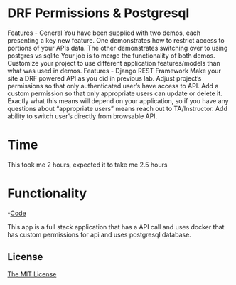 # DRF Permissions & Postgresql


Features - General
You have been supplied with two demos, each presenting a key new feature.
One demonstrates how to restrict access to portions of your APIs data.
The other demonstrates switching over to using postgres vs sqlite
Your job is to merge the functionality of both demos.
Customize your project to use different application features/models than what was used in demos.
Features - Django REST Framework
Make your site a DRF powered API as you did in previous lab.
Adjust project’s permissions so that only authenticated user’s have access to API.
Add a custom permission so that only appropriate users can update or delete it.
Exactly what this means will depend on your application, so if you have any questions about “appropriate users” means reach out to TA/Instructor.
Add ability to switch user’s directly from browsable API.


# Time 

This took me 2 hours, expected it to take me 2.5 hours 


# Functionality 

-[Code]()

This app is a full stack application that has a API call and uses docker that has custom permissions for api and uses postgresql database. 

## License

[The MIT License](LICENSE)
